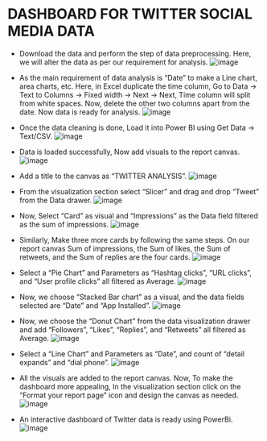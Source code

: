 # DASHBOARD FOR TWITTER SOCIAL MEDIA DATA
* Download the data and perform the step of data preprocessing. Here, we will alter the data as per our requirement for analysis.
![image](https://github.com/maryam3228/SocialMediaAnalysis/assets/67278321/ac4a07e0-88b9-4638-b76d-7f830124067f)

* As the main requirement of data analysis is “Date” to make a Line chart, area charts, etc. Here, in Excel duplicate the time column, Go to Data -> Text to Columns -> Fixed width -> Next -> Next, Time column will split from white spaces. Now, delete the other two columns apart from the date. Now data is ready for analysis.
![image](https://github.com/maryam3228/SocialMediaAnalysis/assets/67278321/f5538648-63be-4e36-b958-33cf03dcdd46)

* Once the data cleaning is done, Load it into Power BI using Get Data -> Text/CSV.
![image](https://github.com/maryam3228/SocialMediaAnalysis/assets/67278321/e9d16a48-de39-4deb-b0f2-8a93d1c95ca1)

* Data is loaded successfully, Now add visuals to the report canvas.
![image](https://github.com/maryam3228/SocialMediaAnalysis/assets/67278321/44d8cfc3-f416-484c-a6d5-a4724d153fde)

* Add a title to the canvas as “TWITTER ANALYSIS”.
![image](https://github.com/maryam3228/SocialMediaAnalysis/assets/67278321/d8a37e31-9b89-4aa4-9cd2-e8c59e754c42)

* From the visualization section select “Slicer” and drag and drop “Tweet” from the Data drawer.
![image](https://github.com/maryam3228/SocialMediaAnalysis/assets/67278321/35a43a73-6fb7-44bd-9eb0-d116fa230931)

* Now, Select “Card” as visual and “Impressions” as the Data field filtered as the sum of impressions.
![image](https://github.com/maryam3228/SocialMediaAnalysis/assets/67278321/62dbd064-e2f5-4695-808e-86ecb7b195f4)

* Similarly, Make three more cards by following the same steps. On our report canvas Sum of impressions, the Sum of likes, the Sum of retweets, and the Sum of replies are the four cards.
![image](https://github.com/maryam3228/SocialMediaAnalysis/assets/67278321/8f0c6520-dc66-4cc2-abc2-eacdff58cd39)

* Select a “Pie Chart” and Parameters as “Hashtag clicks”, “URL clicks”, and “User profile clicks” all filtered as Average.
![image](https://github.com/maryam3228/SocialMediaAnalysis/assets/67278321/1acfb026-f5c5-4ada-9b47-db8b06190815)

* Now, we choose “Stacked Bar chart” as a visual, and the data fields selected are “Date” and “App Installed”.
![image](https://github.com/maryam3228/SocialMediaAnalysis/assets/67278321/f0078b0e-8d5a-48e5-b8f1-2ab4a426c4d3)

* Now, we choose the “Donut Chart” from the data visualization drawer and add “Followers”, “Likes”, “Replies”, and “Retweets” all filtered as Average.
![image](https://github.com/maryam3228/SocialMediaAnalysis/assets/67278321/e770e042-9e58-412f-bd53-1e04aadcf970)

* Select a “Line Chart” and Parameters as “Date”, and count of “detail expands” and “dial phone”.
![image](https://github.com/maryam3228/SocialMediaAnalysis/assets/67278321/79c4b1dc-65e6-4837-a70c-83e23f739fe5)

* All the visuals are added to the report canvas. Now, To make the dashboard more appealing, In the visualization section click on the “Format your report page” icon and design the canvas as needed.
![image](https://github.com/maryam3228/SocialMediaAnalysis/assets/67278321/a8265e53-5948-4ead-b9ba-55ca4c0f2cfe)

* An interactive dashboard of Twitter data is ready using PowerBi.
![image](https://github.com/maryam3228/SocialMediaAnalysis/assets/67278321/6a8998ff-6adf-40b0-9269-e15505d27db9)
